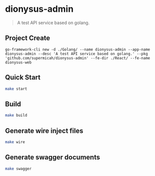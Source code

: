 # dionysus-admin

> A test API service based on golang.

## Project Create
```shell
go-framework-cli new -d ./Golang/ --name dionysus-admin --app-name dionysus-admin --desc 'A test API service based on golang.' --pkg 'github.com/supermicah/dionysus-admin' --fe-dir ./React/ --fe-name dionysus-web
```

## Quick Start

```bash
make start
```

## Build

```bash
make build
```

## Generate wire inject files

```bash
make wire
```

## Generate swagger documents

```bash
make swagger
```

